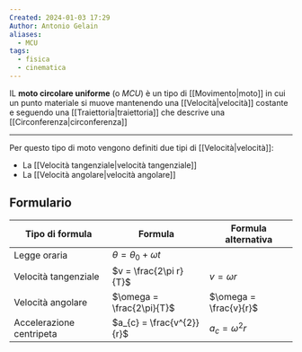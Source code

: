 ```yaml
---
Created: 2024-01-03 17:29
Author: Antonio Gelain
aliases:
  - MCU
tags:
  - fisica
  - cinematica
---
```


IL **moto circolare uniforme** (o *MCU*) è un tipo di [[Movimento|moto]] in cui un punto materiale si muove mantenendo una [[Velocità|velocità]] costante e seguendo una [[Traiettoria|traiettoria]] che descrive una [[Circonferenza|circonferenza]]

---

Per questo tipo di moto vengono definiti due tipi di [[Velocità|velocità]]:
- La [[Velocità tangenziale|velocità tangenziale]]
- La [[Velocità angolare|velocità angolare]]

## Formulario

| Tipo di formula          | Formula                   | Formula alternativa    |
| ------------------------ | ------------------------- | ---------------------- |
| Legge oraria             | $\theta = \theta_{0} + \omega t$                          |                        |
| Velocità tangenziale     | $v = \frac{2\pi r}{T}$    | $v = \omega r$         |
| Velocità angolare        | $\omega = \frac{2\pi}{T}$ | $\omega = \frac{v}{r}$ |
| Accelerazione centripeta | $a_{c} = \frac{v^{2}}{r}$ | $a_{c} = \omega^{2} r$ |
